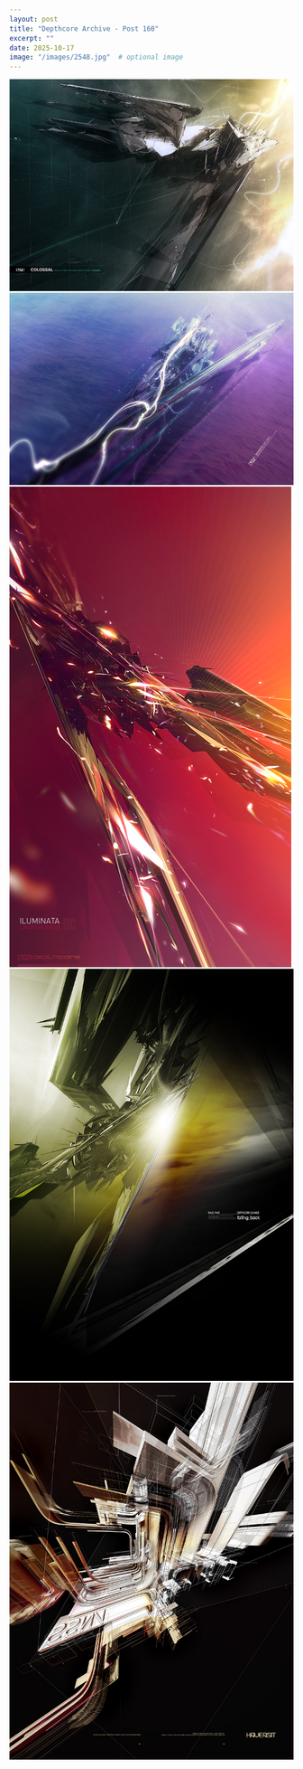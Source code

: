 ```yaml
---
layout: post
title: "Depthcore Archive - Post 160"
excerpt: ""
date: 2025-10-17
image: "/images/2548.jpg"  # optional image
---
```


<img src="/images/2548.jpg">
<img src="/images/2549.jpg" alt="2549.jpg"/>
<img src="/images/2551.jpg" alt="2551.jpg"/>
<img src="/images/2552.jpg" alt="2552.jpg"/>
<img src="/images/2553.jpg" alt="2553.jpg"/>
